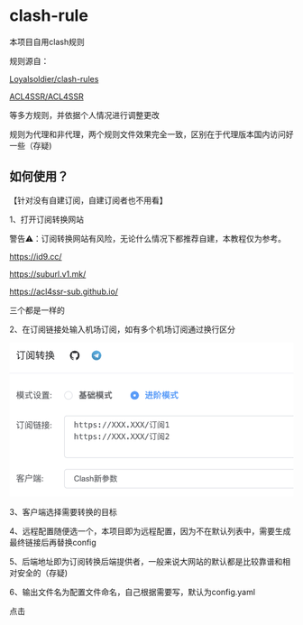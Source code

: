 # clash-rule

本项目自用clash规则

规则源自：

[Loyalsoldier/clash-rules](https://github.com/Loyalsoldier/clash-rules)

[ACL4SSR/ACL4SSR](https://github.com/ACL4SSR/ACL4SSR)

等多方规则，并依据个人情况进行调整更改

规则为代理和非代理，两个规则文件效果完全一致，区别在于代理版本国内访问好一些（存疑)

## 如何使用？

【针对没有自建订阅，自建订阅者也不用看】

1、打开订阅转换网站

警告⚠️：订阅转换网站有风险，无论什么情况下都推荐自建，本教程仅为参考。

https://id9.cc/

https://suburl.v1.mk/

https://acl4ssr-sub.github.io/

三个都是一样的

2、在订阅链接处输入机场订阅，如有多个机场订阅通过换行区分

![img](./img/1.png)

3、客户端选择需要转换的目标

4、远程配置随便选一个，本项目即为远程配置，因为不在默认列表中，需要生成最终链接后再替换config

5、后端地址即为订阅转换后端提供者，一般来说大网站的默认都是比较靠谱和相对安全的（存疑)

6、输出文件名为配置文件命名，自己根据需要写，默认为config.yaml

点击
